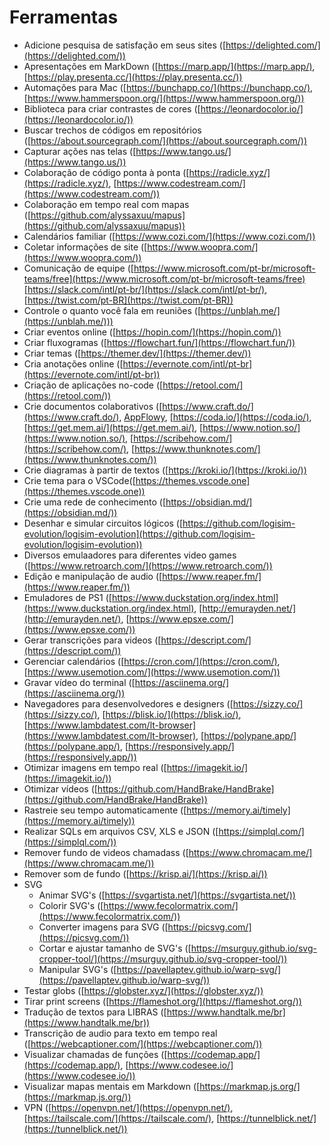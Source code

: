 # Ferramentas

- Adicione pesquisa de satisfação em seus sites ([https://delighted.com/](https://delighted.com/))
- Apresentações em MarkDown ([https://marp.app/](https://marp.app/), [https://play.presenta.cc/](https://play.presenta.cc/))
- Automações para Mac ([https://bunchapp.co/](https://bunchapp.co/), [https://www.hammerspoon.org/](https://www.hammerspoon.org/))
- Biblioteca para criar contrastes de cores ([https://leonardocolor.io/](https://leonardocolor.io/))
- Buscar trechos de códigos em repositórios ([https://about.sourcegraph.com/](https://about.sourcegraph.com/))
- Capturar ações nas telas ([https://www.tango.us/](https://www.tango.us/))
- Colaboração de código ponta à ponta ([https://radicle.xyz/](https://radicle.xyz/), [https://www.codestream.com/](https://www.codestream.com/))
- Colaboração em tempo real com mapas ([https://github.com/alyssaxuu/mapus](https://github.com/alyssaxuu/mapus))
- Calendários familiar ([https://www.cozi.com/](https://www.cozi.com/))
- Coletar informações de site ([https://www.woopra.com/](https://www.woopra.com/))
- Comunicação de equipe ([https://www.microsoft.com/pt-br/microsoft-teams/free](https://www.microsoft.com/pt-br/microsoft-teams/free) [https://slack.com/intl/pt-br/](https://slack.com/intl/pt-br/), [https://twist.com/pt-BR](https://twist.com/pt-BR))
- Controle o quanto você fala em reuniões ([https://unblah.me/](https://unblah.me/)))
- Criar eventos online ([https://hopin.com/](https://hopin.com/))
- Criar fluxogramas ([https://flowchart.fun/](https://flowchart.fun/))
- Criar temas ([https://themer.dev/](https://themer.dev/))
- Cria anotações online ([https://evernote.com/intl/pt-br](https://evernote.com/intl/pt-br))
- Criação de aplicações no-code ([https://retool.com/](https://retool.com/))
- Crie documentos colaborativos ([https://www.craft.do/](https://www.craft.do/), [AppFlowy](https://www.appflowy.io/), [https://coda.io/](https://coda.io/), [https://get.mem.ai/](https://get.mem.ai/), [https://www.notion.so/](https://www.notion.so/), [https://scribehow.com/](https://scribehow.com/), [https://www.thunknotes.com/](https://www.thunknotes.com/))
- Crie diagramas à partir de textos ([https://kroki.io/](https://kroki.io/))
- Crie tema para o VSCode([https://themes.vscode.one](https://themes.vscode.one))
- Crie uma rede de conhecimento ([https://obsidian.md/](https://obsidian.md/))
- Desenhar e simular circuitos lógicos ([https://github.com/logisim-evolution/logisim-evolution](https://github.com/logisim-evolution/logisim-evolution))
- Diversos emulaadores para diferentes video games ([https://www.retroarch.com/](https://www.retroarch.com/))
- Edição e manipulação de audio ([https://www.reaper.fm/](https://www.reaper.fm/))
- Emuladores de PS1 ([https://www.duckstation.org/index.html](https://www.duckstation.org/index.html), [http://emurayden.net/](http://emurayden.net/), [https://www.epsxe.com/](https://www.epsxe.com/))
- Gerar transcrições para videos ([https://descript.com/](https://descript.com/))
- Gerenciar calendários ([https://cron.com/](https://cron.com/), [https://www.usemotion.com/](https://www.usemotion.com/))
- Gravar vídeo do terminal ([https://asciinema.org/](https://asciinema.org/))
- Navegadores para desenvolvedores e designers ([https://sizzy.co/](https://sizzy.co/), [https://blisk.io/](https://blisk.io/), [https://www.lambdatest.com/lt-browser](https://www.lambdatest.com/lt-browser), [https://polypane.app/](https://polypane.app/), [https://responsively.app/](https://responsively.app/))
- Otimizar imagens em tempo real ([https://imagekit.io/](https://imagekit.io/))
- Otimizar vídeos ([https://github.com/HandBrake/HandBrake](https://github.com/HandBrake/HandBrake))
- Rastreie seu tempo automaticamente ([https://memory.ai/timely](https://memory.ai/timely))
- Realizar SQLs em arquivos CSV, XLS e JSON ([https://simplql.com/](https://simplql.com/))
- Remover fundo de videos chamadass ([https://www.chromacam.me/](https://www.chromacam.me/))
- Remover som de fundo ([https://krisp.ai/](https://krisp.ai/))
- SVG
  - Animar SVG's ([https://svgartista.net/](https://svgartista.net/))
  - Colorir SVG's ([https://www.fecolormatrix.com/](https://www.fecolormatrix.com/))
  - Converter imagens para SVG ([https://picsvg.com/](https://picsvg.com/))
  - Cortar e ajustar tamanho de SVG's ([https://msurguy.github.io/svg-cropper-tool/](https://msurguy.github.io/svg-cropper-tool/))
  - Manipular SVG's ([https://pavellaptev.github.io/warp-svg/](https://pavellaptev.github.io/warp-svg/))
- Testar globs ([https://globster.xyz/](https://globster.xyz/))
- Tirar print screens ([https://flameshot.org/](https://flameshot.org/))
- Tradução de textos para LIBRAS ([https://www.handtalk.me/br](https://www.handtalk.me/br))
- Transcrição de audio para texto em tempo real ([https://webcaptioner.com/](https://webcaptioner.com/))
- Visualizar chamadas de funções ([https://codemap.app/](https://codemap.app/), [https://www.codesee.io/](https://www.codesee.io/))
- Visualizar mapas mentais em Markdown ([https://markmap.js.org/](https://markmap.js.org/))
- VPN ([https://openvpn.net/](https://openvpn.net/), [https://tailscale.com/](https://tailscale.com/), [https://tunnelblick.net/](https://tunnelblick.net/))

